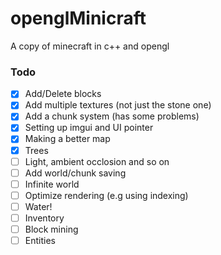 # openglMinicraft
A copy of minecraft in c++ and opengl

### Todo
- [x] Add/Delete blocks
- [x] Add multiple textures (not just the stone one)
- [x] Add a chunk system (has some problems)
- [x] Setting up imgui and UI pointer
- [x] Making a better map
- [x] Trees
- [ ] Light, ambient occlosion and so on
- [ ] Add world/chunk saving
- [ ] Infinite world
- [ ] Optimize rendering (e.g using indexing)
- [ ] Water!
- [ ] Inventory
- [ ] Block mining
- [ ] Entities
